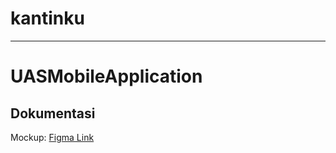 # kantinku



---

# UASMobileApplication

## Dokumentasi
Mockup: [Figma Link](https://www.figma.com/design/PlQH4oNz0QsO1v5J7OatGr/KantinKu?node-id=0-1&t=fPb3id16QsLNYJfr-1)
